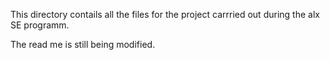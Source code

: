 This directory contails all the files for the project carrried out during the alx SE programm. 

The read me is still being modified. 
